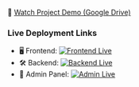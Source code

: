 🎥 [Watch Project Demo (Google Drive)](https://drive.google.com/file/d/1840glSDNmTA7CVwl6A84Xr0xrWpCNZgR/view?usp=sharing)


### Live Deployment Links

- 🖥️ Frontend: [![Frontend Live](https://img.shields.io/badge/frontend-live-blue?logo=render)](https://mediconnect-frontend-cn70.onrender.com)
- 🛠️ Backend: [![Backend Live](https://img.shields.io/badge/backend-live-green?logo=render)](https://mediconnect-backend-lq1k.onrender.com)
- 🔐 Admin Panel: [![Admin Live](https://img.shields.io/badge/admin-live-purple?logo=render)](https://mediconnect-admin-zfq6.onrender.com)
